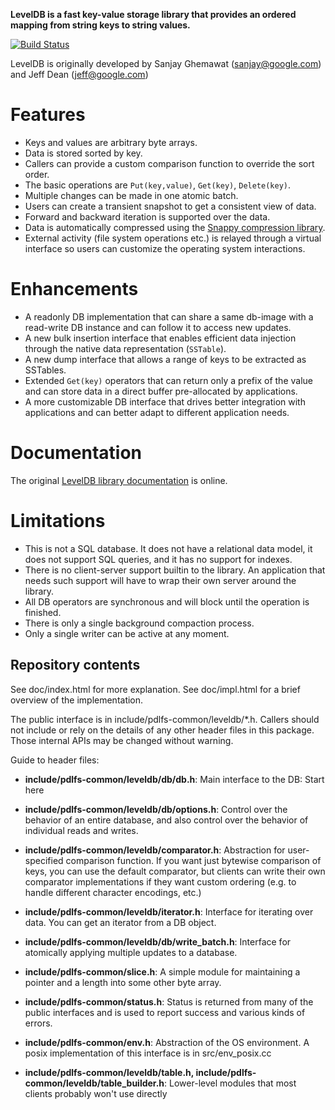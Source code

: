 **LevelDB is a fast key-value storage library that provides an ordered mapping from string keys to string values.**

[![Build Status](https://travis-ci.org/pdlfs/pdlfs-common.svg?branch=master)](https://travis-ci.org/pdlfs/pdlfs-common)

LevelDB is originally developed by Sanjay Ghemawat (sanjay@google.com) and Jeff Dean (jeff@google.com)

# Features
  * Keys and values are arbitrary byte arrays.
  * Data is stored sorted by key.
  * Callers can provide a custom comparison function to override the sort order.
  * The basic operations are `Put(key,value)`, `Get(key)`, `Delete(key)`.
  * Multiple changes can be made in one atomic batch.
  * Users can create a transient snapshot to get a consistent view of data.
  * Forward and backward iteration is supported over the data.
  * Data is automatically compressed using the [Snappy compression library](http://google.github.io/snappy/).
  * External activity (file system operations etc.) is relayed through a virtual interface so users can customize the operating system interactions.

# Enhancements
  * A readonly DB implementation that can share a same db-image with a read-write DB instance and can follow it to access new updates.
  * A new bulk insertion interface that enables efficient data injection through the native data representation (`SSTable`).
  * A new dump interface that allows a range of keys to be extracted as SSTables.
  * Extended `Get(key)` operators that can return only a prefix of the value and can store data in a direct buffer pre-allocated by applications.
  * A more customizable DB interface that drives better integration with applications and can better adapt to different application needs.

# Documentation
  The original [LevelDB library documentation](https://rawgit.com/google/leveldb/master/doc/index.html) is online.

# Limitations
  * This is not a SQL database.  It does not have a relational data model, it does not support SQL queries, and it has no support for indexes.
  * There is no client-server support builtin to the library.  An application that needs such support will have to wrap their own server around the library.
  * All DB operators are synchronous and will block until the operation is finished.
  * There is only a single background compaction process.
  * Only a single writer can be active at any moment.

## Repository contents

See doc/index.html for more explanation. See doc/impl.html for a brief overview of the implementation.

The public interface is in include/pdlfs-common/leveldb/*.h.  Callers should not include or
rely on the details of any other header files in this package.  Those
internal APIs may be changed without warning.

Guide to header files:

* **include/pdlfs-common/leveldb/db/db.h**: Main interface to the DB: Start here

* **include/pdlfs-common/leveldb/db/options.h**: Control over the behavior of an entire database,
and also control over the behavior of individual reads and writes.

* **include/pdlfs-common/leveldb/comparator.h**: Abstraction for user-specified comparison function. 
If you want just bytewise comparison of keys, you can use the default
comparator, but clients can write their own comparator implementations if they
want custom ordering (e.g. to handle different character encodings, etc.)

* **include/pdlfs-common/leveldb/iterator.h**: Interface for iterating over data. You can get
an iterator from a DB object.

* **include/pdlfs-common/leveldb/db/write_batch.h**: Interface for atomically applying multiple
updates to a database.

* **include/pdlfs-common/slice.h**: A simple module for maintaining a pointer and a
length into some other byte array.

* **include/pdlfs-common/status.h**: Status is returned from many of the public interfaces
and is used to report success and various kinds of errors.

* **include/pdlfs-common/env.h**: 
Abstraction of the OS environment.  A posix implementation of this interface is
in src/env_posix.cc

* **include/pdlfs-common/leveldb/table.h, include/pdlfs-common/leveldb/table_builder.h**: Lower-level modules that most
clients probably won't use directly
